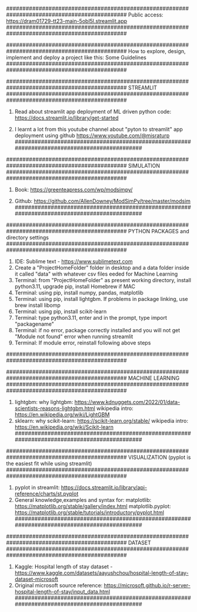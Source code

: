 #############################################################################################
Public access:
https://dram01729-tt23-main-5obl5l.streamlit.app
#############################################################################################

#############################################################################################
How to explore, design, implement and deploy a project like this: Some Guidelines
#############################################################################################

#############################################################################################
STREAMLIT
#############################################################################################

1. Read about streamlit app deployment of ML driven python code:
https://docs.streamlit.io/library/get-started

2. I learnt a lot from this youtube channel about "pyton to streamlit" app deployment using github
https://www.youtube.com/@misraturp
#############################################################################################

#############################################################################################
SIMULATION
#############################################################################################
1. Book: https://greenteapress.com/wp/modsimpy/

2. Github: https://github.com/AllenDowney/ModSimPy/tree/master/modsim
#############################################################################################

#############################################################################################
PYTHON PACKAGES and directory settings
#############################################################################################
1. IDE: Sublime text - https://www.sublimetext.com
2. Create a "ProjectHomeFolder" folder in desktop and a data folder inside it called "data" with whatever csv files eeded for Machine Learning
3. Terminal: from "ProjectHomeFolder" as present working directory, install python3.11, upgrade pip, install Homebrew if MAC
4. Terminal: using pip, install numpy, pandas, matplotlib
5. Terminal: using pip, install lightgbm. If problems in package linking, use brew install libomp
6. Terminal: using pip, install scikit-learn
7. Terminal: type python3.11, enter and in the prompt, type import "packagename"
8. Terminal: if no error, package correctly installed and you will not get "Module not found" error when running streamlit
9. Terminal: If module error, reinstall following above steps

#############################################################################################

#############################################################################################
MACHINE LEARNING
#############################################################################################
1. lightgbm: 
	why lightgbm: https://www.kdnuggets.com/2022/01/data-scientists-reasons-lightgbm.html
	wikipedia intro: https://en.wikipedia.org/wiki/LightGBM
2. sklearn: 
	why scikit-learn: https://scikit-learn.org/stable/
	wikipedia intro: https://en.wikipedia.org/wiki/Scikit-learn
#############################################################################################

#############################################################################################
VISUALIZATION (pyplot is the easiest fit while using streamlit)
#############################################################################################
1. pyplot in streamlit: https://docs.streamlit.io/library/api-reference/charts/st.pyplot
2. General knowledge,examples and syntax for:
	matplotlib: https://matplotlib.org/stable/gallery/index.html
	matplotlib.pyplot: https://matplotlib.org/stable/tutorials/introductory/pyplot.html
#############################################################################################

#############################################################################################
DATASET
#############################################################################################
1. Kaggle: Hospital length of stay dataset - 
		https://www.kaggle.com/datasets/aayushchou/hospital-length-of-stay-dataset-microsoft
2. Original microsoft source reference: 
		https://microsoft.github.io/r-server-hospital-length-of-stay/input_data.html
#############################################################################################





